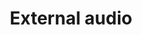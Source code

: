 ---
lang: en
layout: doc
redirect_from:
- /doc/external-audio/
- /en/doc/external-audio/
- /doc/ExternalAudio/
- /wiki/ExternalAudio/
redirect_to: https://forum.qubes-os.org/t/18984
ref: 100
title: External audio
---